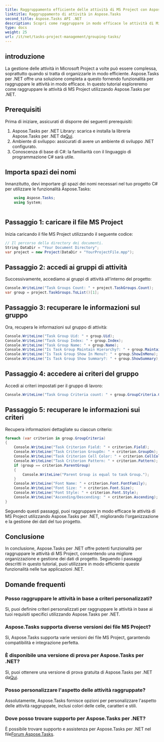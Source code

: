 ```yaml
---
title: Raggruppamento efficiente delle attività di MS Project con Aspose.Tasks
linktitle: Raggruppamento di attività in Aspose.Tasks
second_title: Aspose.Tasks API .NET
description: Scopri come raggruppare in modo efficace le attività di Microsoft Project utilizzando Aspose.Tasks per .NET.
type: docs
weight: 25
url: /it/net/tasks-project-management/grouping-tasks/
---
```

## introduzione
La gestione delle attività in Microsoft Project a volte può essere complessa, soprattutto quando si tratta di organizzarle in modo efficiente. Aspose.Tasks per .NET offre una soluzione completa a questo fornendo funzionalità per raggruppare le attività in modo efficace. In questo tutorial esploreremo come raggruppare le attività di MS Project utilizzando Aspose.Tasks per .NET.
## Prerequisiti
Prima di iniziare, assicurati di disporre dei seguenti prerequisiti:
1.  Aspose.Tasks per .NET Library: scarica e installa la libreria Aspose.Tasks per .NET da[Qui](https://releases.aspose.com/tasks/net/).
2. Ambiente di sviluppo: assicurati di avere un ambiente di sviluppo .NET configurato.
3. Conoscenza di base di C#: la familiarità con il linguaggio di programmazione C# sarà utile.

## Importa spazi dei nomi
Innanzitutto, devi importare gli spazi dei nomi necessari nel tuo progetto C# per utilizzare le funzionalità Aspose.Tasks:
```csharp
    using Aspose.Tasks;
    using System;
    
```
## Passaggio 1: caricare il file MS Project
Inizia caricando il file MS Project utilizzando il seguente codice:
```csharp
// Il percorso della directory dei documenti.
String DataDir = "Your Document Directory";
var project = new Project(DataDir + "YourProjectFile.mpp");
```
## Passaggio 2: accedi ai gruppi di attività
Successivamente, accediamo ai gruppi di attività all'interno del progetto:
```csharp
Console.WriteLine("Task Groups Count: " + project.TaskGroups.Count);
var group = project.TaskGroups.ToList()[1];
```
## Passaggio 3: recuperare le informazioni sul gruppo
Ora, recupera le informazioni sul gruppo di attività:
```csharp
Console.WriteLine("Task Group Uid: " + group.Uid);
Console.WriteLine("Task Group Index: " + group.Index);
Console.WriteLine("Task Group Name: " + group.Name);
Console.WriteLine("Is Task Group Maintain Hierarchy?: " + group.MaintainHierarchy);
Console.WriteLine("Is Task Group Show In Menu?: " + group.ShowInMenu);
Console.WriteLine("Is Task Group Show Summary?: " + group.ShowSummary);
```
## Passaggio 4: accedere ai criteri del gruppo
Accedi ai criteri impostati per il gruppo di lavoro:
```csharp
Console.WriteLine("Task Group Criteria count: " + group.GroupCriteria.Count);
```
## Passaggio 5: recuperare le informazioni sui criteri
Recupera informazioni dettagliate su ciascun criterio:
```csharp
foreach (var criterion in group.GroupCriteria)
{
    Console.WriteLine("Task Criterion Field: " + criterion.Field);
    Console.WriteLine("Task Criterion GroupOn: " + criterion.GroupOn);
    Console.WriteLine("Task Criterion Cell Color: " + criterion.CellColor);
    Console.WriteLine("Task Criterion Pattern: " + criterion.Pattern);
    if (group == criterion.ParentGroup)
    {
        Console.WriteLine("Parent Group is equal to task Group.");
    }
    Console.WriteLine("Font Name: " + criterion.Font.FontFamily);
    Console.WriteLine("Font Size: " + criterion.Font.Size);
    Console.WriteLine("Font Style: " + criterion.Font.Style);
    Console.WriteLine("Ascending/Descending: " + criterion.Ascending);
}
```
Seguendo questi passaggi, puoi raggruppare in modo efficace le attività di MS Project utilizzando Aspose.Tasks per .NET, migliorando l'organizzazione e la gestione dei dati del tuo progetto.

## Conclusione
In conclusione, Aspose.Tasks per .NET offre potenti funzionalità per raggruppare le attività di MS Project, consentendo una migliore organizzazione e gestione dei dati di progetto. Seguendo i passaggi descritti in questo tutorial, puoi utilizzare in modo efficiente queste funzionalità nelle tue applicazioni .NET.
## Domande frequenti
### Posso raggruppare le attività in base a criteri personalizzati?
Sì, puoi definire criteri personalizzati per raggruppare le attività in base ai tuoi requisiti specifici utilizzando Aspose.Tasks per .NET.
### Aspose.Tasks supporta diverse versioni dei file MS Project?
Sì, Aspose.Tasks supporta varie versioni dei file MS Project, garantendo compatibilità e integrazione perfetta.
### È disponibile una versione di prova per Aspose.Tasks per .NET?
 Sì, puoi ottenere una versione di prova gratuita di Aspose.Tasks per .NET da[Qui](https://releases.aspose.com/).
### Posso personalizzare l'aspetto delle attività raggruppate?
Assolutamente, Aspose.Tasks fornisce opzioni per personalizzare l'aspetto delle attività raggruppate, inclusi colori delle celle, caratteri e stili.
### Dove posso trovare supporto per Aspose.Tasks per .NET?
 È possibile trovare supporto e assistenza per Aspose.Tasks per .NET nel file[Forum Aspose.Tasks](https://forum.aspose.com/c/tasks/15).